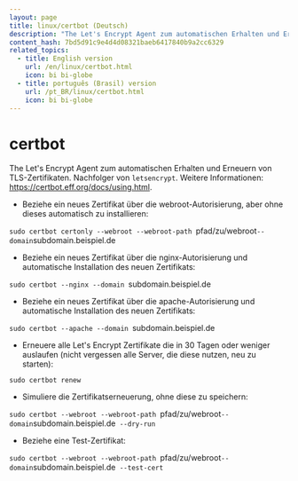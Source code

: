 ```yaml
---
layout: page
title: linux/certbot (Deutsch)
description: "The Let's Encrypt Agent zum automatischen Erhalten und Erneuern von TLS-Zertifikaten."
content_hash: 7bd5d91c9e4d4d08321baeb6417840b9a2cc6329
related_topics:
  - title: English version
    url: /en/linux/certbot.html
    icon: bi bi-globe
  - title: português (Brasil) version
    url: /pt_BR/linux/certbot.html
    icon: bi bi-globe
---
```

# certbot

The Let's Encrypt Agent zum automatischen Erhalten und Erneuern von TLS-Zertifikaten.
Nachfolger von `letsencrypt`.
Weitere Informationen: <https://certbot.eff.org/docs/using.html>.

- Beziehe ein neues Zertifikat über die webroot-Autorisierung, aber ohne dieses automatisch zu installieren:

`sudo certbot certonly --webroot --webroot-path `<span class="tldr-var badge badge-pill bg-dark-lm bg-white-dm text-white-lm text-dark-dm font-weight-bold">pfad/zu/webroot</span>` --domain `<span class="tldr-var badge badge-pill bg-dark-lm bg-white-dm text-white-lm text-dark-dm font-weight-bold">subdomain.beispiel.de</span>

- Beziehe ein neues Zertifikat über die nginx-Autorisierung und automatische Installation des neuen Zertifikats:

`sudo certbot --nginx --domain `<span class="tldr-var badge badge-pill bg-dark-lm bg-white-dm text-white-lm text-dark-dm font-weight-bold">subdomain.beispiel.de</span>

- Beziehe ein neues Zertifikat über die apache-Autorisierung und automatische Installation des neuen Zertifikats:

`sudo certbot --apache --domain `<span class="tldr-var badge badge-pill bg-dark-lm bg-white-dm text-white-lm text-dark-dm font-weight-bold">subdomain.beispiel.de</span>

- Erneuere alle Let's Encrypt Zertifikate die in 30 Tagen oder weniger auslaufen (nicht vergessen alle Server, die diese nutzen, neu zu starten):

`sudo certbot renew`

- Simuliere die Zertifikatserneuerung, ohne diese zu speichern:

`sudo certbot --webroot --webroot-path `<span class="tldr-var badge badge-pill bg-dark-lm bg-white-dm text-white-lm text-dark-dm font-weight-bold">pfad/zu/webroot</span>` --domain `<span class="tldr-var badge badge-pill bg-dark-lm bg-white-dm text-white-lm text-dark-dm font-weight-bold">subdomain.beispiel.de</span>` --dry-run`

- Beziehe eine Test-Zertifikat:

`sudo certbot --webroot --webroot-path `<span class="tldr-var badge badge-pill bg-dark-lm bg-white-dm text-white-lm text-dark-dm font-weight-bold">pfad/zu/webroot</span>` --domain `<span class="tldr-var badge badge-pill bg-dark-lm bg-white-dm text-white-lm text-dark-dm font-weight-bold">subdomain.beispiel.de</span>` --test-cert`
